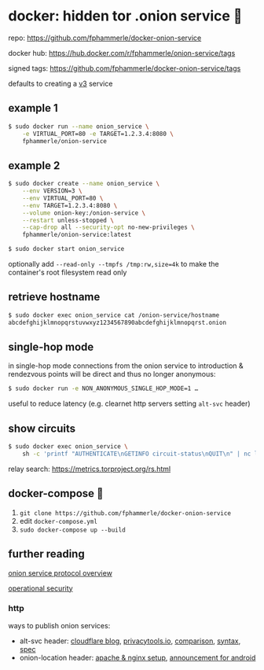 # docker: hidden tor .onion service 🐳

repo: https://github.com/fphammerle/docker-onion-service

docker hub: https://hub.docker.com/r/fphammerle/onion-service/tags

signed tags: https://github.com/fphammerle/docker-onion-service/tags

defaults to creating a [v3](https://trac.torproject.org/projects/tor/wiki/doc/NextGenOnions) service

## example 1

```sh
$ sudo docker run --name onion_service \
    -e VIRTUAL_PORT=80 -e TARGET=1.2.3.4:8080 \
    fphammerle/onion-service
```

## example 2

```sh
$ sudo docker create --name onion_service \
    --env VERSION=3 \
    --env VIRTUAL_PORT=80 \
    --env TARGET=1.2.3.4:8080 \
    --volume onion-key:/onion-service \
    --restart unless-stopped \
    --cap-drop all --security-opt no-new-privileges \
    fphammerle/onion-service:latest

$ sudo docker start onion_service
```

optionally add `--read-only --tmpfs /tmp:rw,size=4k`
to make the container's root filesystem read only

## retrieve hostname

```sh
$ sudo docker exec onion_service cat /onion-service/hostname
abcdefghijklmnopqrstuvwxyz1234567890abcdefghijklmnopqrst.onion
```

## single-hop mode

in single-hop mode connections from the onion service
to introduction & rendezvous points will be direct
and thus no longer anonymous:
```sh
$ sudo docker run -e NON_ANONYMOUS_SINGLE_HOP_MODE=1 …
```

useful to reduce latency (e.g. clearnet http servers setting `alt-svc` header)

## show circuits

```sh
$ sudo docker exec onion_service \
    sh -c 'printf "AUTHENTICATE\nGETINFO circuit-status\nQUIT\n" | nc localhost 9051'
```
relay search: https://metrics.torproject.org/rs.html

## docker-compose 🐙

1. `git clone https://github.com/fphammerle/docker-onion-service`
2. edit `docker-compose.yml`
3. `sudo docker-compose up --build`

## further reading

[onion service protocol overview](https://community.torproject.org/onion-services/overview/)

[operational security](https://community.torproject.org/onion-services/advanced/opsec/)

### http

ways to publish onion services:
* alt-svc header:
  [cloudflare blog](https://blog.cloudflare.com/cloudflare-onion-service/),
  [privacytools.io](https://web.archive.org/web/20210116140200/https://write.privacytools.io/jonah/securing-services-with-tor-and-alt-svc),
  [comparison](https://medium.com/@alecmuffett/different-ways-to-add-tor-onion-addresses-to-your-website-39106e2506f9),
  [syntax](https://developer.mozilla.org/en-US/docs/Web/HTTP/Headers/Alt-Svc),
  [spec](https://tools.ietf.org/html/rfc7838)
* onion-location header:
  [apache & nginx setup](https://community.torproject.org/onion-services/advanced/onion-location/),
  [announcement for android](https://blog.torproject.org/comment/288078)
